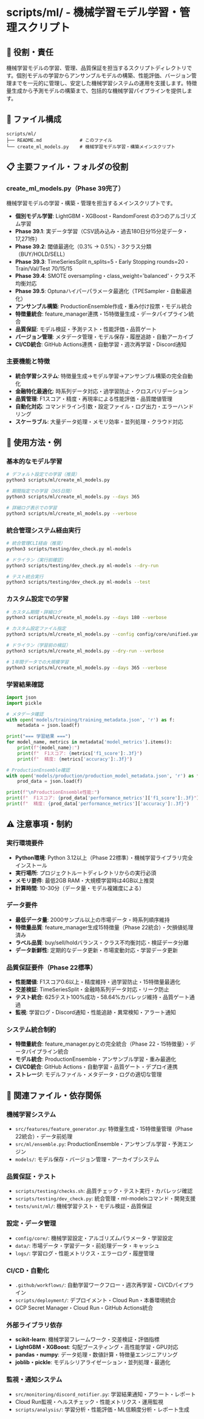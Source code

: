 # scripts/ml/ - 機械学習モデル学習・管理スクリプト

## 🎯 役割・責任

機械学習モデルの学習、管理、品質保証を担当するスクリプトディレクトリです。個別モデルの学習からアンサンブルモデルの構築、性能評価、バージョン管理までを一元的に管理し、安定した機械学習システムの運用を支援します。特徴量生成から予測モデルの構築まで、包括的な機械学習パイプラインを提供します。

## 📂 ファイル構成

```
scripts/ml/
├── README.md              # このファイル
└── create_ml_models.py    # 機械学習モデル学習・構築メインスクリプト
```

## 📋 主要ファイル・フォルダの役割

### **create_ml_models.py**（Phase 39完了）
機械学習モデルの学習・構築・管理を担当するメインスクリプトです。
- **個別モデル学習**: LightGBM・XGBoost・RandomForest の3つのアルゴリズム学習
- **Phase 39.1**: 実データ学習（CSV読み込み・過去180日分15分足データ・17,271件）
- **Phase 39.2**: 閾値最適化（0.3% → 0.5%）・3クラス分類（BUY/HOLD/SELL）
- **Phase 39.3**: TimeSeriesSplit n_splits=5・Early Stopping rounds=20・Train/Val/Test 70/15/15
- **Phase 39.4**: SMOTE oversampling・class_weight='balanced'・クラス不均衡対応
- **Phase 39.5**: Optunaハイパーパラメータ最適化（TPESampler・自動最適化）
- **アンサンブル構築**: ProductionEnsemble作成・重み付け投票・モデル統合
- **特徴量統合**: feature_manager連携・15特徴量生成・データパイプライン統合
- **品質保証**: モデル検証・予測テスト・性能評価・品質ゲート
- **バージョン管理**: メタデータ管理・モデル保存・履歴追跡・自動アーカイブ
- **CI/CD統合**: GitHub Actions連携・自動学習・週次再学習・Discord通知

### **主要機能と特徴**
- **統合学習システム**: 特徴量生成→モデル学習→アンサンブル構築の完全自動化
- **金融特化最適化**: 時系列データ対応・過学習防止・クロスバリデーション
- **品質管理**: F1スコア・精度・再現率による性能評価・品質閾値管理
- **自動化対応**: コマンドライン引数・設定ファイル・ログ出力・エラーハンドリング
- **スケーラブル**: 大量データ処理・メモリ効率・並列処理・クラウド対応

## 📝 使用方法・例

### **基本的なモデル学習**
```bash
# デフォルト設定での学習（推奨）
python3 scripts/ml/create_ml_models.py

# 期間指定での学習（365日間）
python3 scripts/ml/create_ml_models.py --days 365

# 詳細ログ表示での学習
python3 scripts/ml/create_ml_models.py --verbose
```

### **統合管理システム経由実行**
```bash
# 統合管理CLI経由（推奨）
python3 scripts/testing/dev_check.py ml-models

# ドライラン（実行前確認）
python3 scripts/testing/dev_check.py ml-models --dry-run

# テスト統合実行
python3 scripts/testing/dev_check.py ml-models --test
```

### **カスタム設定での学習**
```bash
# カスタム期間・詳細ログ
python3 scripts/ml/create_ml_models.py --days 180 --verbose

# カスタム設定ファイル指定
python3 scripts/ml/create_ml_models.py --config config/core/unified.yaml --verbose

# ドライラン（学習前の検証）
python3 scripts/ml/create_ml_models.py --dry-run --verbose

# 1年間データでの大規模学習
python3 scripts/ml/create_ml_models.py --days 365 --verbose
```

### **学習結果確認**
```python
import json
import pickle

# メタデータ確認
with open('models/training/training_metadata.json', 'r') as f:
    metadata = json.load(f)

print("=== 学習結果 ===")
for model_name, metrics in metadata['model_metrics'].items():
    print(f"{model_name}:")
    print(f"  F1スコア: {metrics['f1_score']:.3f}")
    print(f"  精度: {metrics['accuracy']:.3f}")

# ProductionEnsemble確認
with open('models/production/production_model_metadata.json', 'r') as f:
    prod_data = json.load(f)

print(f"\nProductionEnsemble性能:")
print(f"  F1スコア: {prod_data['performance_metrics']['f1_score']:.3f}")
print(f"  精度: {prod_data['performance_metrics']['accuracy']:.3f}")
```

## ⚠️ 注意事項・制約

### **実行環境要件**
- **Python環境**: Python 3.12以上（Phase 22標準）・機械学習ライブラリ完全インストール
- **実行場所**: プロジェクトルートディレクトリからの実行必須
- **メモリ要件**: 最低2GB RAM・大規模学習時は4GB以上推奨
- **計算時間**: 10-30分（データ量・モデル複雑度による）

### **データ要件**
- **最低データ量**: 2000サンプル以上の市場データ・時系列順序維持
- **特徴量品質**: feature_manager生成15特徴量（Phase 22統合）・欠損値処理済み
- **ラベル品質**: buy/sell/holdバランス・クラス不均衡対応・検証データ分離
- **データ新鮮性**: 定期的なデータ更新・市場変動対応・学習データ更新

### **品質保証要件（Phase 22標準）**
- **性能閾値**: F1スコア0.6以上・精度維持・過学習防止・15特徴量最適化
- **交差検証**: TimeSeriesSplit・金融時系列データ対応・リーク防止
- **テスト統合**: 625テスト100%成功・58.64%カバレッジ維持・品質ゲート通過
- **監視**: 学習ログ・Discord通知・性能追跡・異常検知・アラート通知

### **システム統合制約**
- **特徴量統合**: feature_manager.pyとの完全統合（Phase 22・15特徴量）・データパイプライン統合
- **モデル統合**: ProductionEnsemble・アンサンブル学習・重み最適化
- **CI/CD統合**: GitHub Actions・自動学習・品質ゲート・デプロイ連携
- **ストレージ**: モデルファイル・メタデータ・ログの適切な管理

## 🔗 関連ファイル・依存関係

### **機械学習システム**
- `src/features/feature_generator.py`: 特徴量生成・15特徴量管理（Phase 22統合）・データ前処理
- `src/ml/ensemble.py`: ProductionEnsemble・アンサンブル学習・予測エンジン
- `models/`: モデル保存・バージョン管理・アーカイブシステム

### **品質保証・テスト**
- `scripts/testing/checks.sh`: 品質チェック・テスト実行・カバレッジ確認
- `scripts/testing/dev_check.py`: 統合管理・ml-modelsコマンド・開発支援
- `tests/unit/ml/`: 機械学習テスト・モデル検証・品質保証

### **設定・データ管理**
- `config/core/`: 機械学習設定・アルゴリズムパラメータ・学習設定
- `data/`: 市場データ・学習データ・前処理データ・キャッシュ
- `logs/`: 学習ログ・性能メトリクス・エラーログ・履歴管理

### **CI/CD・自動化**
- `.github/workflows/`: 自動学習ワークフロー・週次再学習・CI/CDパイプライン
- `scripts/deployment/`: デプロイメント・Cloud Run・本番環境統合
- GCP Secret Manager・Cloud Run・GitHub Actions統合

### **外部ライブラリ依存**
- **scikit-learn**: 機械学習フレームワーク・交差検証・評価指標
- **LightGBM・XGBoost**: 勾配ブースティング・高性能学習・GPU対応
- **pandas・numpy**: データ処理・数値計算・特徴量エンジニアリング
- **joblib・pickle**: モデルシリアライゼーション・並列処理・最適化

### **監視・通知システム**
- `src/monitoring/discord_notifier.py`: 学習結果通知・アラート・レポート
- Cloud Run監視・ヘルスチェック・性能メトリクス・運用監視
- `scripts/analysis/`: 学習分析・性能評価・ML信頼度分析・レポート生成